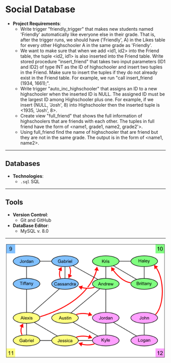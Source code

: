 # Social Database

- **Project Requirements**:
  - Write trigger "friendly_trigger" that makes new students named 'Friendly' automatically like everyone else in their grade. That is, after the trigger runs, we should have ('Friendly', A) in the Likes table for every other Highschooler A in the same grade as 'Friendly'.
  - We want to make sure that when we add <id1, id2> into the Friend table, the tuple <id2, id1> is also inserted into the Friend table. Write stored procedure "insert_friend" that takes two input parameters (ID1 and ID2) of type INT as the ID of highschooler and insert two tuples in the Friend. Make sure to insert the tuples if they do not already exist in the Friend table. For example, we run "call insert_friend (1934, 1661);".
  - Write trigger "auto_inc_highschooler" that assigns an ID to a new highschooler when the inserted ID is NULL. The assigned ID must be the largest ID among Highschooler plus one. For example, if we insert (NULL, 'Josh', 8) into Highschooler then the inserted tuple is <1935, 'Josh', 8>.
  - Create view "full_friend" that shows the full information of highschoolers that are friends with each other.  The tuples in full friend have the form of <name1, grade1, name2, grade2'>.  
  - Using full_friend find the name of highschooler that are friend but they are not in the same grade. The output is in the form of <name1, name2>. 

---

## Databases

- **Technologies**:
  - `.sql` SQL

---

## Tools

- **Version Control**:
  - Git and GitHub
- **DataBase Editor**:
  - MySQL v. 8.0 

---

![Project Screenshot](EE-R_Image.png)
